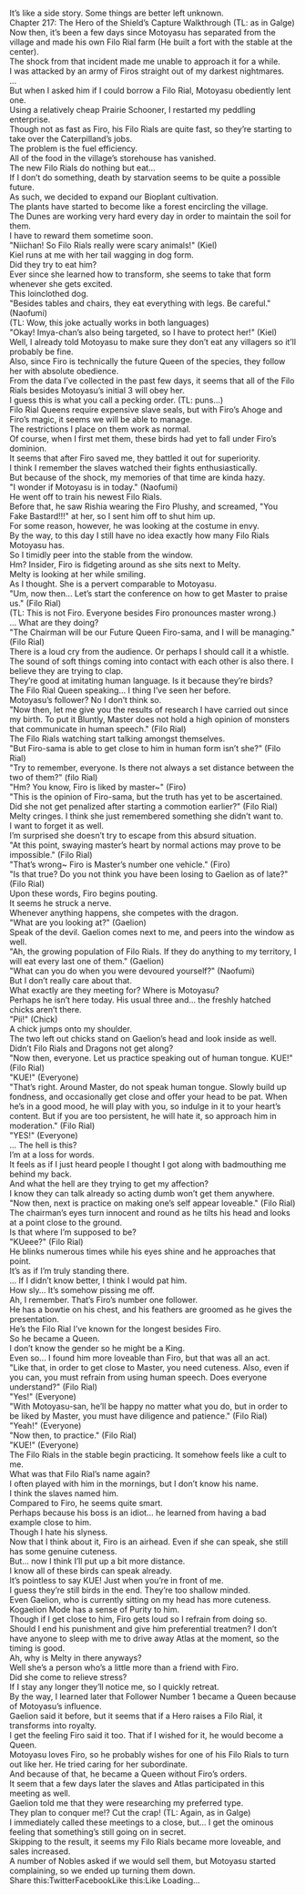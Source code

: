 <br/>
It’s like a side story. Some things are better left unknown.<br/>
Chapter 217: The Hero of the Shield’s Capture Walkthrough (TL: as in Galge)<br/>
Now then, it’s been a few days since Motoyasu has separated from the village and made his own Filo Rial farm (He built a fort with the stable at the center).<br/>
The shock from that incident made me unable to approach it for a while.<br/>
I was attacked by an army of Firos straight out of my darkest nightmares.<br/>
…<br/>
But when I asked him if I could borrow a Filo Rial, Motoyasu obediently lent one.<br/>
Using a relatively cheap Prairie Schooner, I restarted my peddling enterprise.<br/>
Though not as fast as Firo, his Filo Rials are quite fast, so they’re starting to take over the Caterpilland’s jobs.<br/>
The problem is the fuel efficiency.<br/>
All of the food in the village’s storehouse has vanished.<br/>
The new Filo Rials do nothing but eat…<br/>
If I don’t do something, death by starvation seems to be quite a possible future.<br/>
As such, we decided to expand our Bioplant cultivation.<br/>
The plants have started to become like a forest encircling the village.<br/>
The Dunes are working very hard every day in order to maintain the soil for them.<br/>
I have to reward them sometime soon.<br/>
"Niichan! So Filo Rials really were scary animals!" (Kiel)<br/>
Kiel runs at me with her tail wagging in dog form.<br/>
Did they try to eat him?<br/>
Ever since she learned how to transform, she seems to take that form whenever she gets excited.<br/>
This loinclothed dog.<br/>
"Besides tables and chairs, they eat everything with legs. Be careful." (Naofumi)<br/>
(TL: Wow, this joke actually works in both languages)<br/>
"Okay! Imya-chan’s also being targeted, so I have to protect her!" (Kiel)<br/>
Well, I already told Motoyasu to make sure they don’t eat any villagers so it’ll probably be fine.<br/>
Also, since Firo is technically the future Queen of the species, they follow her with absolute obedience.<br/>
From the data I’ve collected in the past few days, it seems that all of the Filo Rials besides Motoyasu’s initial 3 will obey her.<br/>
I guess this is what you call a pecking order. (TL: puns…)<br/>
Filo Rial Queens require expensive slave seals, but with Firo’s Ahoge and Firo’s magic, it seems we will be able to manage.<br/>
The restrictions I place on them work as normal.<br/>
Of course, when I first met them, these birds had yet to fall under Firo’s dominion.<br/>
It seems that after Firo saved me, they battled it out for superiority.<br/>
I think I remember the slaves watched their fights enthusiastically.<br/>
But because of the shock, my memories of that time are kinda hazy.<br/>
"I wonder if Motoyasu is in today." (Naofumi)<br/>
He went off to train his newest Filo Rials.<br/>
Before that, he saw Rishia wearing the Firo Plushy, and screamed, "You Fake Bastard!!!" at her, so I sent him off to shut him up.<br/>
For some reason, however, he was looking at the costume in envy.<br/>
By the way, to this day I still have no idea exactly how many Filo Rials Motoyasu has.<br/>
So I timidly peer into the stable from the window.<br/>
Hm? Insider, Firo is fidgeting around as she sits next to Melty.<br/>
Melty is looking at her while smiling.<br/>
As I thought. She is a pervert comparable to Motoyasu.<br/>
"Um, now then… Let’s start the conference on how to get Master to praise us." (Filo Rial)<br/>
(TL: This is not Firo. Everyone besides Firo pronounces master wrong.)<br/>
… What are they doing?<br/>
"The Chairman will be our Future Queen Firo-sama, and I will be managing." (Filo Rial)<br/>
There is a loud cry from the audience. Or perhaps I should call it a whistle.<br/>
The sound of soft things coming into contact with each other is also there. I believe they are trying to clap.<br/>
They’re good at imitating human language. Is it because they’re birds?<br/>
The Filo Rial Queen speaking… I thing I’ve seen her before.<br/>
Motoyasu’s follower? No I don’t think so.<br/>
"Now then, let me give you the results of research I have carried out since my birth. To put it Bluntly, Master does not hold a high opinion of monsters that communicate in human speech." (Filo Rial)<br/>
The Filo Rials watching start talking amongst themselves.<br/>
"But Firo-sama is able to get close to him in human form isn’t she?" (Filo Rial)<br/>
"Try to remember, everyone. Is there not always a set distance between the two of them?" (filo Rial)<br/>
"Hm? You know, Firo is liked by master~" (Firo)<br/>
"This is the opinion of Firo-sama, but the truth has yet to be ascertained. Did she not get penalized after starting a commotion earlier?" (Filo Rial)<br/>
Melty cringes. I think she just remembered something she didn’t want to.<br/>
I want to forget it as well.<br/>
I’m surprised she doesn’t try to escape from this absurd situation.<br/>
"At this point, swaying master’s heart by normal actions may prove to be impossible." (Filo Rial)<br/>
"That’s wrong~ Firo is Master’s number one vehicle." (Firo)<br/>
"Is that true? Do you not think you have been losing to Gaelion as of late?" (Filo Rial)<br/>
Upon these words, Firo begins pouting.<br/>
It seems he struck a nerve.<br/>
Whenever anything happens, she competes with the dragon.<br/>
"What are you looking at?" (Gaelion)<br/>
Speak of the devil. Gaelion comes next to me, and peers into the window as well.<br/>
"Ah, the growing population of Filo Rials. If they do anything to my territory, I will eat every last one of them." (Gaelion)<br/>
"What can you do when you were devoured yourself?" (Naofumi)<br/>
But I don’t really care about that.<br/>
What exactly are they meeting for? Where is Motoyasu?<br/>
Perhaps he isn’t here today. His usual three and… the freshly hatched chicks aren’t there.<br/>
"Pii!" (Chick)<br/>
A chick jumps onto my shoulder.<br/>
The two left out chicks stand on Gaelion’s head and look inside as well.<br/>
Didn’t Filo Rials and Dragons not get along?<br/>
"Now then, everyone. Let us practice speaking out of human tongue. KUE!" (Filo Rial)<br/>
"KUE!" (Everyone)<br/>
"That’s right. Around Master, do not speak human tongue. Slowly build up fondness, and occasionally get close and offer your head to be pat. When he’s in a good mood, he will play with you, so indulge in it to your heart’s content. But if you are too persistent, he will hate it, so approach him in moderation." (Filo Rial)<br/>
"YES!" (Everyone)<br/>
… The hell is this?<br/>
I’m at a loss for words.<br/>
It feels as if I just heard people I thought I got along with badmouthing me behind my back.<br/>
And what the hell are they trying to get my affection?<br/>
I know they can talk already so acting dumb won’t get them anywhere.<br/>
"Now then, next is practice on making one’s self appear loveable." (Filo Rial)<br/>
The chairman’s eyes turn innocent and round as he tilts his head and looks at a point close to the ground.<br/>
Is that where I’m supposed to be?<br/>
"KUeee?" (Filo Rial)<br/>
He blinks numerous times while his eyes shine and he approaches that point.<br/>
It’s as if I’m truly standing there.<br/>
… If I didn’t know better, I think I would pat him.<br/>
How sly… It’s somehow pissing me off.<br/>
Ah, I remember. That’s Firo’s number one follower.<br/>
He has a bowtie on his chest, and his feathers are groomed as he gives the presentation.<br/>
He’s the Filo Rial I’ve known for the longest besides Firo.<br/>
So he became a Queen.<br/>
I don’t know the gender so he might be a King.<br/>
Even so… I found him more loveable than Firo, but that was all an act.<br/>
"Like that, in order to get close to Master, you need cuteness. Also, even if you can, you must refrain from using human speech. Does everyone understand?" (Filo Rial)<br/>
"Yes!" (Everyone)<br/>
"With Motoyasu-san, he’ll be happy no matter what you do, but in order to be liked by Master, you must have diligence and patience." (Filo Rial)<br/>
"Yeah!" (Everyone)<br/>
"Now then, to practice." (Filo Rial)<br/>
"KUE!" (Everyone)<br/>
The Filo Rials in the stable begin practicing. It somehow feels like a cult to me.<br/>
What was that Filo Rial’s name again?<br/>
I often played with him in the mornings, but I don’t know his name.<br/>
I think the slaves named him.<br/>
Compared to Firo, he seems quite smart.<br/>
Perhaps because his boss is an idiot… he learned from having a bad example close to him.<br/>
Though I hate his slyness.<br/>
Now that I think about it, Firo is an airhead. Even if she can speak, she still has some genuine cuteness.<br/>
But… now I think I’ll put up a bit more distance.<br/>
I know all of these birds can speak already.<br/>
It’s pointless to say KUE! Just when you’re in front of me.<br/>
I guess they’re still birds in the end. They’re too shallow minded.<br/>
Even Gaelion, who is currently sitting on my head has more cuteness.<br/>
Kogaelion Mode has a sense of Purity to him.<br/>
Though if I get close to him, Firo gets loud so I refrain from doing so.<br/>
Should I end his punishment and give him preferential treatmen? I don’t have anyone to sleep with me to drive away Atlas at the moment, so the timing is good.<br/>
Ah, why is Melty in there anyways?<br/>
Well she’s a person who’s a little more than a friend with Firo.<br/>
Did she come to relieve stress?<br/>
If I stay any longer they’ll notice me, so I quickly retreat.<br/>
By the way, I learned later that Follower Number 1 became a Queen because of Motoyasu’s influence.<br/>
Gaelion said it before, but it seems that if a Hero raises a Filo Rial, it transforms into royalty.<br/>
I get the feeling Firo said it too. That if I wished for it, he would become a Queen.<br/>
Motoyasu loves Firo, so he probably wishes for one of his Filo Rials to turn out like her. He tried caring for her subordinate.<br/>
And because of that, he became a Queen without Firo’s orders.<br/>
It seem that a few days later the slaves and Atlas participated in this meeting as well.<br/>
Gaelion told me that they were researching my preferred type.<br/>
They plan to conquer me!? Cut the crap! (TL: Again, as in Galge)<br/>
I immediately called these meetings to a close, but… I get the ominous feeling that something’s still going on in secret.<br/>
Skipping to the result, it seems my Filo Rials became more loveable, and sales increased.<br/>
A number of Nobles asked if we would sell them, but Motoyasu started complaining, so we ended up turning them down.<br/>
Share this:TwitterFacebookLike this:Like Loading... <br/>
